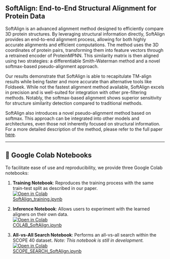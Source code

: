 ## SoftAlign: End-to-End Structural Alignment for Protein Data

SoftAlign is an advanced alignment method designed to efficiently compare 3D protein structures. By leveraging structural information directly, SoftAlign provides an end-to-end alignment process, allowing for both highly accurate alignments and efficient computations. The method uses the 3D coordinates of protein pairs, transforming them into feature vectors through a retrained encoder of ProteinMPNN. This similarity matrix is then aligned using two strategies: a differentiable Smith-Waterman method and a novel softmax-based pseudo-alignment approach.

Our results demonstrate that SoftAlign is able to recapitulate TM-align results while being faster and more accurate than alternative tools like Foldseek. While not the fastest alignment method available, SoftAlign excels in precision and is well-suited for integration with other pre-filtering methods. Notably, the softmax-based alignment shows superior sensitivity for structure similarity detection compared to traditional methods.

SoftAlign also introduces a novel pseudo-alignment method based on softmax. This approach can be integrated into other models and architectures, even those not inherently focused on structural information. For a more detailed description of the method, please refer to the full paper [here](https://github.com/jtrinquier/SoftAlign).

---

## 🔬 Google Colab Notebooks

To facilitate ease of use and reproducibility, we provide three Google Colab notebooks:

1. **Training Notebook**: Reproduces the training process with the same train-test split as described in our paper.  
   [![Open in Colab](https://colab.research.google.com/assets/colab-badge.svg)](https://colab.research.google.com/github/jtrinquier/SoftAlign/blob/main/Colab/SoftAlign_training.ipynb)  
   [SoftAlign_training.ipynb](https://colab.research.google.com/github/jtrinquier/SoftAlign/blob/main/Colab/SoftAlign_training.ipynb)

2. **Inference Notebook**: Allows users to experiment with the learned aligners on their own data.  
   [![Open in Colab](https://colab.research.google.com/assets/colab-badge.svg)](https://colab.research.google.com/github/jtrinquier/SoftAlign/blob/main/Colab/COLAB_SoftAlign.ipynb)  
   [COLAB_SoftAlign.ipynb](https://colab.research.google.com/github/jtrinquier/SoftAlign/blob/main/Colab/COLAB_SoftAlign.ipynb)

3. **All-vs-All Search Notebook**: Performs an all-vs-all search within the SCOPE 40 dataset. *Note: This notebook is still in development.*  
   [![Open in Colab](https://colab.research.google.com/assets/colab-badge.svg)](https://colab.research.google.com/github/jtrinquier/SoftAlign/blob/main/Colab/SCOPE_SEARCH_SoftAlign.ipynb)  
   [SCOPE_SEARCH_SoftAlign.ipynb](https://colab.research.google.com/github/jtrinquier/SoftAlign/blob/main/Colab/SCOPE_SEARCH_SoftAlign.ipynb)



